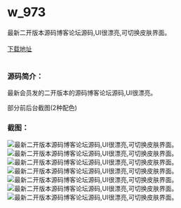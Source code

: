 # w_973
最新二开版本源码博客论坛源码,UI很漂亮,可切换皮肤界面。
<br/></br>
[下载地址](https://www.uuid2.com/973.html "下载地址")
<br/></br>
<h3>源码简介：</h3>
<p>最新会员发的二开版本的源码博客论坛源码,UI很漂亮。<p>
<p>部分前后台截图(2种配色)<p>
<h3>截图：</h3>
<img src="https://www.uuid2.com/wp-content/uploads/img/202105/7ef9879658.png" alt="最新二开版本源码博客论坛源码,UI很漂亮,可切换皮肤界面。"><img src="https://www.uuid2.com/wp-content/uploads/img/202105/b770352225.png" alt="最新二开版本源码博客论坛源码,UI很漂亮,可切换皮肤界面。"><img src="https://www.uuid2.com/wp-content/uploads/img/202105/1f6295e546.png" alt="最新二开版本源码博客论坛源码,UI很漂亮,可切换皮肤界面。"><img src="https://www.uuid2.com/wp-content/uploads/img/202105/50c67d0500.png" alt="最新二开版本源码博客论坛源码,UI很漂亮,可切换皮肤界面。"><img src="https://www.uuid2.com/wp-content/uploads/img/202105/a624dd1205.png" alt="最新二开版本源码博客论坛源码,UI很漂亮,可切换皮肤界面。"><img src="https://www.uuid2.com/wp-content/uploads/img/202105/76367bb781.png" alt="最新二开版本源码博客论坛源码,UI很漂亮,可切换皮肤界面。"><img src="https://www.uuid2.com/wp-content/uploads/img/202105/60f7a11217.png" alt="最新二开版本源码博客论坛源码,UI很漂亮,可切换皮肤界面。">
